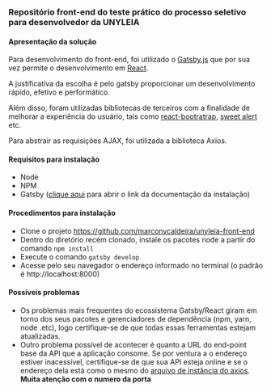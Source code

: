 ### Repositório front-end do teste prático do processo seletivo para desenvolvedor da UNYLEIA


#### Apresentação da solução
Para desenvolvimento do front-end, foi utilizado o [Gatsby.js](https://www.gatsbyjs.org/docs/ "Gatsby.js") que por sua vez permite o desenvolvimento em [React](https://pt-br.reactjs.org/ "React"). 

A justificativa da escolha é pelo gatsby proporcionar um desenvolvimento rápido, efetivo e performático.

Além disso, foram utilizadas bibliotecas de terceiros com a finalidade de melhorar a experiência do usuário, tais como [react-bootratrap](https://react-bootstrap.github.io/ "react-bootratrap"), [sweet alert](https://sweetalert.js.org/ "sweet alert") etc.

Para abstrair as requisições AJAX, foi utilizada a biblioteca Axios.

#### Requisitos para instalação
- Node
- NPM
- Gatsby ([clique aqui](https://www.gatsbyjs.com/docs/quick-start/ "clique aqui") para abrir o link da documentação da instalação)

#### Procedimentos para instalação
- Clone o projeto https://github.com/marconycaldeira/unyleia-front-end
- Dentro do diretório recém clonado, instale os pacotes node a partir do comando `npm install`
- Execute o comando `gatsby develop`
- Acesse pelo seu navegador o endereço informado no terminal (o padrão é http://localhost:8000)

#### Possiveis problemas
- Os problemas mais frequentes do ecossistema Gatsby/React giram em torno dos seus pacotes e gerenciadores de dependência (npm, yarn, node .etc), logo certifique-se de que todas essas ferramentas estejam atualizadas.
- Outro problema possível de acontecer é quanto a URL do end-point base da API que a aplicação consome. Se por ventura a o endereço estiver inacessível, certifique-se de que sua API esteja online e se o endereço dela está como o mesmo do [arquivo de instância do axios](https://github.com/marconycaldeira/unyleia-front-end/blob/master/src/services/http.js "arquivo de instância do axios"). **Muita atenção com o numero da porta**